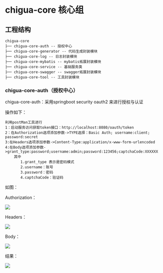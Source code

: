 # chigua-core 核心组

## 工程结构
``` 
chigua-core
├── chigua-core-auth -- 授权中心
├── chigua-core-generator -- 代码生成封装模块
├── chigua-core-log -- 日志封装模块
├── chigua-core-mybatis -- mybatis拓展封装模块 
├── chigua-core-service -- 基础服务类 
├── chigua-core-swagger -- swagger拓展封装模块
├── chigua-core-tool -- 工具封装模块  
```
### chigua-core-auth（授权中心）

chigua-core-auth：采用springboot security oauth2 来进行授权与认证

操作如下：
```$xslt
利用postMan工具进行
1：启动服务访问获取token接口：http://localhost:8080/oauth/token
2：在Authorization选项添加参数->TYPE选择：Basic Auth; username:client; password:secret
3:在Headers选项添加参数->Content-Type:application/x-www-form-urlencoded
4:在Body选项添加参数->grant_type:password;username:admin;password:123456;captchaCode:XXXXXX
    其中
       1.grant_type 表示是密码模式
       2.username：账号
       3.password：密码
       4.captchaCode：验证码

``` 
如图：

Authorization：

<img src=http://chuantu.xyz/t6/741/1607917269x1700338641.png />

Headers：

<img src=http://chuantu.xyz/t6/741/1607917326x1700340463.png />

Body：

<img src=http://chuantu.xyz/t6/741/1607917369x1700340463.png />

结果：

<img src=http://chuantu.xyz/t6/741/1607917416x1033348159.png />


